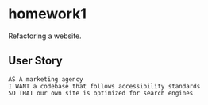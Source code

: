 # homework1
Refactoring a website.

## User Story

```
AS A marketing agency
I WANT a codebase that follows accessibility standards
SO THAT our own site is optimized for search engines
```
